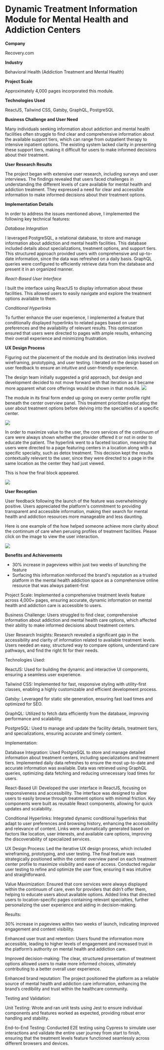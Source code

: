 # Dynamic Treatment Information Module for Mental Health and Addiction Centers

<b>Company</b>

Recovery.com

<b>Industry</b>

Behavioral Health (Addiction Treatment and Mental Health)

<b>Project Scale</b>

Approximately 4,000 pages incorporated this module.

<b>Technologies Used</b>

ReactJS, Tailwind CSS, Gatsby, GraphQL, PostgreSQL

<b>Business Challenge and User Need</b>

Many individuals seeking information about addiction and mental health facilities often struggle to find clear and comprehensive information about the available support tiers, which can range from outpatient therapy to intensive inpatient options. The existing system lacked clarity in presenting these support tiers, making it difficult for users to make informed decisions about their treatment.

<b>User Research Results</b>

The project began with extensive user research, including surveys and user interviews. The findings revealed that users faced challenges in understanding the different levels of care available for mental health and addiction treatment. They expressed a need for clear and accessible information to make informed decisions about their treatment options.

<b>Implementation Details</b>

In order to address the issues mentioned above, I implemented the following key technical features:

*Database Integration*

I leveraged PostgreSQL, a relational database, to store and manage information about addiction and mental health facilities. This database included details about specializations, treatment options, and support tiers. This structured approach provided users with comprehensive and up-to-date information, since the data was refreshed on a daily basis. GraphQL queries were configured to efficiently retrieve data from the database and present it in an organized manner.

*React-Based User Interface*

I built the interface using ReactJS to display information about these facilities. This allowed users to easily navigate and explore the treatment options available to them. 

*Conditional Hyperlinks*

To further enhance the user experience, I implemented a feature that conditionally displayed hyperlinks to related pages based on user preferences and the availability of relevant results. This optimization ensured that users were directed to pages with ample results, enhancing their overall experience and minimizing frustration. 

<b>UX Design Process</b>

Figuring out the placement of the module and its destination links involved wireframing, prototyping, and user testing. I iterated on the design based on user feedback to ensure an intuitive and user-friendly experience.

The design team initially suggested a grid approach, but design and development decided to not move forward with that iteration as it became more apparent what core offerings would be shown in that module.
<img src="https://i.imgur.com/JfzY8PS.png">

The module in its final form ended up going on every center profile right beneath the center overview panel. This treatment prioritized educating the user about treatment options before delving into the specialties of a specific center.

<img src="https://i.imgur.com/GJSVieA.png"/>

In order to maximize value to the user, the core services of the continuum of care were always shown whether the provider offered it or not in order to educate the patient. The hyperlink went to a faceted location, meaning that users were directed to a page featuring centers in a location along with a specific specialty, such as detox treatment. This decision kept the results contextually relevant to the user, since they were directed to a page in the same location as the center they had just viewed.

This is how the final block appeared.


<img src="https://i.imgur.com/6PtX7Nh.png"/>


<b>User Reception</b>

User feedback following the launch of the feature was overwhelmingly positive. Users appreciated the platform's commitment to providing transparent and accessible information, making their search for mental health and addiction resources more manageable and less daunting.

Here is one example of the how helped someone achieve more clarity about the continnum of care when perusing profiles of treatment facilities. Please click on the image to view the user interaction.

<a href="https://drive.google.com/file/d/1sCRUGweHWsJYjoLGQ0c186nQ_8ylOK9y/view?usp=sharing" title="Levels of Care Module"><img src="https://i.imgur.com/6vbFpC8.png"/></a>


<b>Benefits and Achievements</b>

- 30% increase in pageviews within just two weeks of launching the feature
- Surfacing this information reinforced the brand's reputation as a trusted platform in the mental health addiction space as a comprehensive online resource that was always patient-first

Project Scale:
Implemented a comprehensive treatment levels feature across 4,000+ pages, ensuring accurate, dynamic information on mental health and addiction care is accessible to users.

Business Challenge:
Users struggled to find clear, comprehensive information about addiction and mental health care options, which affected their ability to make informed decisions about treatment centers.

User Research Insights:
Research revealed a significant gap in the accessibility and clarity of information related to available treatment levels. Users needed an easy, structured way to compare options, understand care pathways, and find the right fit for their needs.

Technologies Used:

ReactJS: Used for building the dynamic and interactive UI components, ensuring a seamless user experience.

Tailwind CSS: Implemented for fast, responsive styling with utility-first classes, enabling a highly customizable and efficient development process.

Gatsby: Leveraged for static site generation, ensuring fast load times and optimized for SEO.

GraphQL: Utilized to fetch data efficiently from the database, improving performance and scalability.

PostgreSQL: Used to manage and update the facility details, treatment tiers, and specializations, ensuring accurate and timely content.

Implementation:

Database Integration: Used PostgreSQL to store and manage detailed information about treatment centers, including specializations and treatment tiers. Implemented daily data refreshes to ensure the most up-to-date and accurate information was available. Data was retrieved using GraphQL queries, optimizing data fetching and reducing unnecessary load times for users.

React-Based UI: Developed the user interface in ReactJS, focusing on responsiveness and accessibility. The interface was designed to allow users to easily browse through treatment options with minimal friction. Key components were built as reusable React components, allowing for quick updates and scalability.

Conditional Hyperlinks: Integrated dynamic conditional hyperlinks that adapt to user preferences and browsing history, enhancing the accessibility and relevance of content. Links were automatically generated based on factors like location, user interests, and available care options, improving the discoverability of specialized services.

UX Design Process: Led the iterative UX design process, which included wireframing, prototyping, and user testing. The final feature was strategically positioned within the center overview panel on each treatment center profile to maximize visibility and ease of access. Conducted regular user testing to refine and optimize the user flow, ensuring it was intuitive and straightforward.

Value Maximization: Ensured that core services were always displayed within the continuum of care, even for providers that didn’t offer them, helping to educate users about available options. Added links that directed users to location-specific pages containing relevant specialties, further personalizing the user experience and aiding in decision-making.

Results:

30% increase in pageviews within two weeks of launch, indicating improved engagement and content visibility.

Enhanced user trust and retention: Users found the information more accessible, leading to higher levels of engagement and increased trust in the platform’s authority on mental health and addiction care.

Improved decision-making: The clear, structured presentation of treatment options allowed users to make more informed choices, ultimately contributing to a better overall user experience.

Enhanced brand reputation: The project positioned the platform as a reliable source of mental health and addiction care information, enhancing the brand’s credibility and trust within the healthcare community.

Testing and Validation:

Unit Testing: Wrote and ran unit tests using Jest to ensure individual components and features worked as expected, providing robust error handling and stability.

End-to-End Testing: Conducted E2E testing using Cypress to simulate user interactions and validate the entire user journey from start to finish, ensuring that the treatment levels feature functioned seamlessly across different browsers and devices.
